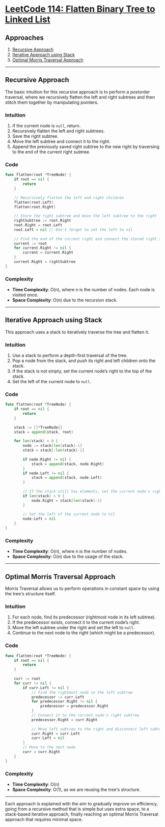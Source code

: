 # [LeetCode 114: Flatten Binary Tree to Linked List](https://leetcode.com/problems/flatten-binary-tree-to-linked-list/)

## Approaches

1. [Recursive Approach](#recursive-approach)
2. [Iterative Approach using Stack](#iterative-approach-using-stack)
3. [Optimal Morris Traversal Approach](#optimal-morris-traversal-approach)

---

## Recursive Approach

The basic intuition for this recursive approach is to perform a postorder traversal, where we recursively flatten the left and right subtrees and then stitch them together by manipulating pointers.

### Intuition

1. If the current node is `null`, return.
2. Recursively flatten the left and right subtrees.
3. Save the right subtree.
4. Move the left subtree and connect it to the right.
5. Append the previously saved right subtree to the new right by traversing to the end of the current right subtree.

### Code

```go
func flatten(root *TreeNode) {
    if root == nil {
        return
    }
    
    // Recursively flatten the left and right children
    flatten(root.Left)
    flatten(root.Right)
    
    // Store the right subtree and move the left subtree to the right
    rightSubtree := root.Right
    root.Right = root.Left
    root.Left = nil // Don't forget to set the left to nil
    
    // Find the end of the current right and connect the stored right subtree
    current := root
    for current.Right != nil {
        current = current.Right
    }
    current.Right = rightSubtree
}
```

### Complexity

- **Time Complexity**: O(n), where n is the number of nodes. Each node is visited once.
- **Space Complexity**: O(n) due to the recursion stack.

---

## Iterative Approach using Stack

This approach uses a stack to iteratively traverse the tree and flatten it. 

### Intuition

1. Use a stack to perform a depth-first traversal of the tree.
2. Pop a node from the stack, and push its right and left children onto the stack.
3. If the stack is not empty, set the current node’s right to the top of the stack.
4. Set the left of the current node to `null`.

### Code

```go
func flatten(root *TreeNode) {
    if root == nil {
        return
    }
    
    stack := []*TreeNode{}
    stack = append(stack, root)
    
    for len(stack) > 0 {
        node := stack[len(stack)-1]
        stack = stack[:len(stack)-1]
        
        if node.Right != nil {
            stack = append(stack, node.Right)
        }
        if node.Left != nil {
            stack = append(stack, node.Left)
        }
        
        // If the stack still has elements, set the current node's right to the top of the stack
        if len(stack) > 0 {
            node.Right = stack[len(stack)-1]
        }
        
        // Set the left of the current node to nil
        node.Left = nil
    }
}
```

### Complexity

- **Time Complexity**: O(n), where n is the number of nodes.
- **Space Complexity**: O(n) due to the usage of the stack.

---

## Optimal Morris Traversal Approach

Morris Traversal allows us to perform operations in constant space by using the tree's structure itself.

### Intuition

1. For each node, find its predecessor (rightmost node in its left subtree).
2. If the predecessor exists, connect it to the current node’s right.
3. Move the left subtree under the right and set the left to `null`.
4. Continue to the next node to the right (which might be a predecessor).

### Code

```go
func flatten(root *TreeNode) {
    if root == nil {
        return
    }
    
    curr := root
    for curr != nil {
        if curr.Left != nil {
            // Find the rightmost node in the left subtree
            predecessor := curr.Left
            for predecessor.Right != nil {
                predecessor = predecessor.Right
            }
            // Connect it to the current node's right subtree
            predecessor.Right = curr.Right
            
            // Move left subtree to the right and disconnect left subtree
            curr.Right = curr.Left
            curr.Left = nil
        }
        // Move to the next node
        curr = curr.Right
    }
}
```

### Complexity

- **Time Complexity**: O(n)
- **Space Complexity**: O(1), as we are reusing the tree's structure.

---

Each approach is explained with the aim to gradually improve on efficiency, going from a recursive method that is simple but uses extra space, to a stack-based iterative approach, finally reaching an optimal Morris Traversal approach that requires minimal space.


